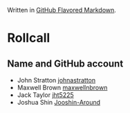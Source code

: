 Written in [GitHub Flavored Markdown](https://help.github.com/articles/github-flavored-markdown).

Rollcall
========

Name and GitHub account
--------------------------------
* John Stratton [johnastratton](https://github.com/johnastratton)
* Maxwell Brown [maxwellnbrown](https://github.com/maxwellnbrown)
* Jack Taylor [jht5225](https://github.com/jht5225)
* Joshua Shin [Jooshin-Around](https://github.com/Jooshin-Around)

